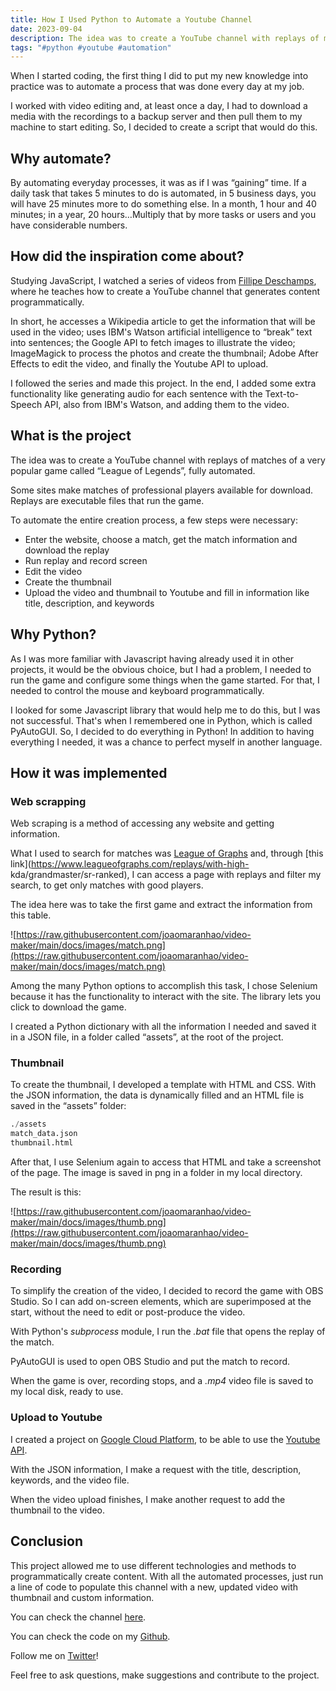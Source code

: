 ```yaml
---
title: How I Used Python to Automate a Youtube Channel
date: 2023-09-04
description: The idea was to create a YouTube channel with replays of matches of a very popular game called “League of Legends”, fully automated.
tags: "#python #youtube #automation"
---
```


When I started coding, the first thing I did to put my new knowledge into practice was to automate a process that was done every day at my job.

I worked with video editing and, at least once a day, I had to download a media with the recordings to a backup server and then pull them to my machine to start editing. So, I decided to create a script that would do this.

## Why automate?

By automating everyday processes, it was as if I was “gaining” time. If a daily task that takes 5 minutes to do is automated, in 5 business days, you will have 25 minutes more to do something else. In a month, 1 hour and 40 minutes; in a year, 20 hours…Multiply that by more tasks or users and you have considerable numbers.

## How did the inspiration come about?

Studying JavaScript, I watched a series of videos from [Fillipe Deschamps](https://www.youtube.com/watch?v=kjhu1LEmRpY&list=PLMdYygf53DP4YTVeu0JxVnWq01uXrLwHi&ab_channel=FilipeDeschamps), where he teaches how to create a YouTube channel that generates content programmatically.

In short, he accesses a Wikipedia article to get the information that will be used in the video; uses IBM's Watson artificial intelligence to “break” text into sentences; the Google API to fetch images to illustrate the video; ImageMagick to process the photos and create the thumbnail; Adobe After Effects to edit the video, and finally the Youtube API to upload.

I followed the series and made this project. In the end, I added some extra functionality like generating audio for each sentence with the Text-to-Speech API, also from IBM's Watson, and adding them to the video.

## What is the project

The idea was to create a YouTube channel with replays of matches of a very popular game called “League of Legends”, fully automated.

Some sites make matches of professional players available for download. Replays are executable files that run the game.

To automate the entire creation process, a few steps were necessary:

- Enter the website, choose a match, get the match information and download the replay
- Run replay and record screen
- Edit the video
- Create the thumbnail
- Upload the video and thumbnail to Youtube and fill in information like title, description, and keywords

## Why Python?

As I was more familiar with Javascript having already used it in other projects, it would be the obvious choice, but I had a problem, I needed to run the game and configure some things when the game started. For that, I needed to control the mouse and keyboard programmatically.

I looked for some Javascript library that would help me to do this, but I was not successful. That's when I remembered one in Python, which is called PyAutoGUI. So, I decided to do everything in Python! In addition to having everything I needed, it was a chance to perfect myself in another language.

## How it was implemented

### Web scrapping

Web scraping is a method of accessing any website and getting information.

What I used to search for matches was [League of Graphs](https://www.leagueofgraphs.com/) and, through [this link](https://www.leagueofgraphs.com/replays/with-high- kda/grandmaster/sr-ranked), I can access a page with replays and filter my search, to get only matches with good players.

The idea here was to take the first game and extract the information from this table.

![https://raw.githubusercontent.com/joaomaranhao/video-maker/main/docs/images/match.png](https://raw.githubusercontent.com/joaomaranhao/video-maker/main/docs/images/match.png)

Among the many Python options to accomplish this task, I chose Selenium because it has the functionality to interact with the site. The library lets you click to download the game.

I created a Python dictionary with all the information I needed and saved it in a JSON file, in a folder called “assets”, at the root of the project.

### Thumbnail

To create the thumbnail, I developed a template with HTML and CSS. With the JSON information, the data is dynamically filled and an HTML file is saved in the “assets” folder:

```python
./assets
match_data.json
thumbnail.html
```

After that, I use Selenium again to access that HTML and take a screenshot of the page. The image is saved in png in a folder in my local directory.

The result is this:

![https://raw.githubusercontent.com/joaomaranhao/video-maker/main/docs/images/thumb.png](https://raw.githubusercontent.com/joaomaranhao/video-maker/main/docs/images/thumb.png)

### Recording

To simplify the creation of the video, I decided to record the game with OBS Studio. So I can add on-screen elements, which are superimposed at the start, without the need to edit or post-produce the video.

With Python's _subprocess_ module, I run the _.bat_ file that opens the replay of the match.

PyAutoGUI is used to open OBS Studio and put the match to record.

When the game is over, recording stops, and a _.mp4_ video file is saved to my local disk, ready to use.

### Upload to Youtube

I created a project on [Google Cloud Platform](https://cloud.google.com/), to be able to use the [Youtube API](https://developers.google.com/youtube/v3/quickstart/python).

With the JSON information, I make a request with the title, description, keywords, and the video file.

When the video upload finishes, I make another request to add the thumbnail to the video.

## Conclusion

This project allowed me to use different technologies and methods to programmatically create content. With all the automated processes, just run a line of code to populate this channel with a new, updated video with thumbnail and custom information.

You can check the channel [here](https://www.youtube.com/channel/UC-C_dsVX2-G2UYA9IoD5i3Q).

You can check the code on my [Github](https://github.com/joaomaranhao/video-maker).

Follow me on [Twitter](https://twitter.com/joaofmaranhao)!

Feel free to ask questions, make suggestions and contribute to the project.
